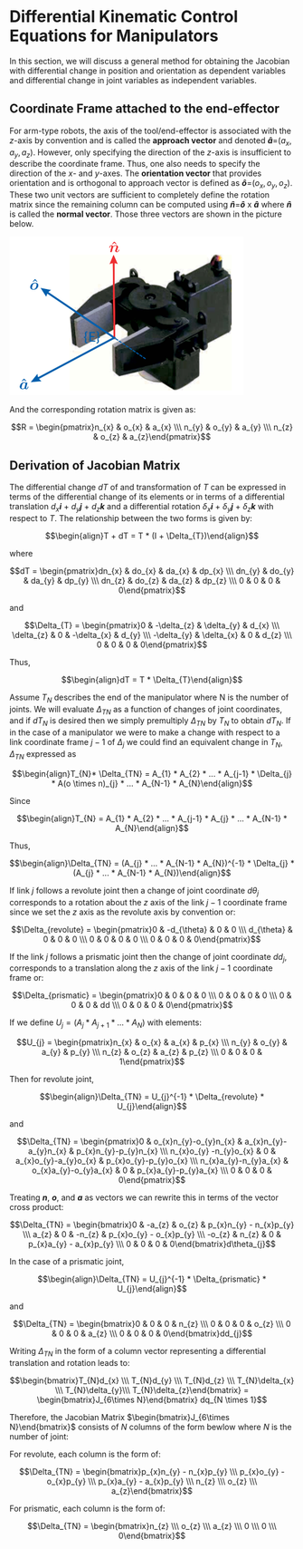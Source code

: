 # Differential Kinematic Control Equations for Manipulators

In this section, we will discuss a general method for obtaining the Jacobian with differential change in position and orientation as dependent variables and differential change in joint variables as independent variables.

## Coordinate Frame attached to the end-effector

For arm-type robots, the axis of the tool/end-effector is associated with the $z$-axis by convention and is called the **approach vector** and denoted **$\hat{a}$**=($a_{x}, a_{y}, a_{z}$). However, only specifying the direction of the $z$-axis is insufficient to describe the coordinate frame. Thus, one also needs to specify the direction of the $x$- and $y$-axes. The **orientation vector** that provides orientation and is orthogonal to approach vector is defined as **$\hat{o}$**=($o_{x}, o_{y}, o_{z}$). These two unit vectors are sufficient to completely define the rotation matrix since the remaining column can be computed using **$\hat{n}$**=**$\hat{o}$** x **$\hat{a}$** where **$\hat{n}$** is called the **normal vector**. Those three vectors are shown in the picture below.

![alt_tag](https://github.com/colin-zgf/Robotics-Modeling-and-Control/blob/master/image/end_effector.png)

And the corresponding rotation matrix is given as:

$$R = \begin{pmatrix}n_{x} & o_{x} & a_{x} \\\ n_{y} & o_{y} & a_{y} \\\ n_{z} & o_{z} & a_{z}\end{pmatrix}$$

## Derivation of Jacobian Matrix

The differential change $dT$ of and transformation of $T$ can be expressed in terms of the differential change of its elements or in terms of a differential translation $d_{x}$**$i$** + $d_{y}$**$j$** + $d_{z}$**$k$** and a differential rotation $\delta_{x}$**$i$** + $\delta_{y}$**$j$** + $\delta_{z}$**$k$** with respect to $T$. The relationship between the two forms is given by:

$$\begin{align}T + dT = T * (I + \Delta_{T})\end{align}$$

where

$$dT = \begin{pmatrix}dn_{x} & do_{x} & da_{x} & dp_{x} \\\ dn_{y} & do_{y} & da_{y} & dp_{y} \\\ dn_{z} & do_{z} & da_{z} & dp_{z} \\\  0 & 0 & 0 & 0\end{pmatrix}$$

and

$$\Delta_{T} = \begin{pmatrix}0 & -\delta_{z} & \delta_{y} & d_{x} \\\ \delta_{z} & 0 & -\delta_{x} & d_{y} \\\ -\delta_{y} & \delta_{x} & 0 & d_{z} \\\  0 & 0 & 0 & 0\end{pmatrix}$$

Thus,

$$\begin{align}dT = T * \Delta_{T}\end{align}$$

Assume $T_{N}$ describes the end of the manipulator where N is the number of joints. We will evaluate $\Delta_{TN}$ as a function of changes of joint coordinates, and if $dT_{N}$ is desired then we simply premultiply $\Delta_{TN}$ by $T_{N}$ to obtain $dT_{N}$. If in the case of a manipulator we were to make a change with respect to a link coordinate frame $j - 1$ of $\Delta_{j}$ we could find an equivalent change in $T_{N}$, $\Delta_{TN}$ expressed as

$$\begin{align}T_{N}* \Delta_{TN} = A_{1} * A_{2} * ... * A_{j-1} * \Delta_{j} * A(o \times n)_{j} * ... * A_{N-1} * A_{N}\end{align}$$

Since 

$$\begin{align}T_{N} = A_{1} * A_{2} * ... * A_{j-1} * A_{j} * ... * A_{N-1} * A_{N}\end{align}$$

Thus,

$$\begin{align}\Delta_{TN} = (A_{j} * ... * A_{N-1} * A_{N})^{-1} * \Delta_{j} * (A_{j} * ... * A_{N-1} * A_{N})\end{align}$$

If link $j$ follows a revolute joint then a change of joint coordinate $d\theta_{j}$ corresponds to a rotation about the $z$ axis of the
link $j-1$ coordinate frame since we set the $z$ axis as the revolute axis by convention or:

$$\Delta_{revolute} = \begin{pmatrix}0 & -d_{\theta} & 0 & 0 \\\ d_{\theta} & 0 & 0 & 0 \\\ 0 & 0 & 0 & 0 \\\  0 & 0 & 0 & 0\end{pmatrix}$$

If the link $j$ follows a prismatic joint then the change of joint coordinate $dd_{j}$, corresponds to a translation along the $z$ axis of the link $j-1$ coordinate frame or:

$$\Delta_{prismatic} = \begin{pmatrix}0 & 0 & 0 & 0 \\\ 0 & 0 & 0 & 0 \\\ 0 & 0 & 0 & dd \\\  0 & 0 & 0 & 0\end{pmatrix}$$

If we define $U_{j} = (A_{j} * A_{j+1} * ... * A_{N})$ with elements:

$$U_{j} = \begin{pmatrix}n_{x} & o_{x} & a_{x} & p_{x} \\\ n_{y} & o_{y} & a_{y} & p_{y} \\\ n_{z} & o_{z} & a_{z} & p_{z} \\\  0 & 0 & 0 & 1\end{pmatrix}$$

Then for revolute joint,

$$\begin{align}\Delta_{TN} = U_{j}^{-1} * \Delta_{revolute} * U_{j}\end{align}$$

and

$$\Delta_{TN} = \begin{pmatrix}0 & o_{x}n_{y}-o_{y}n_{x} & a_{x}n_{y}-a_{y}n_{x} & p_{x}n_{y}-p_{y}n_{x} \\\ n_{x}o_{y} -n_{y}o_{x} & 0 & a_{x}o_{y}-a_{y}o_{x} & p_{x}o_{y}-p_{y}o_{x} \\\ n_{x}a_{y}-n_{y}a_{x} & o_{x}a_{y}-o_{y}a_{x} & 0 & p_{x}a_{y}-p_{y}a_{x} \\\  0 & 0 & 0 & 0\end{pmatrix}$$

Treating **$n$**, **$o$**, and **$a$** as vectors we can rewrite this in terms of the vector cross product:

$$\Delta_{TN} = \begin{bmatrix}0 & -a_{z} & o_{z} & p_{x}n_{y} - n_{x}p_{y} \\\ a_{z} & 0 & -n_{z} & p_{x}o_{y} - o_{x}p_{y}  \\\ -o_{z} & n_{z} & 0 & p_{x}a_{y} - a_{x}p_{y} \\\  0 & 0 & 0 & 0\end{bmatrix}d\theta_{j}$$

In the case of a prismatic joint,

$$\begin{align}\Delta_{TN} = U_{j}^{-1} * \Delta_{prismatic} * U_{j}\end{align}$$

and

$$\Delta_{TN} = \begin{bmatrix}0 & 0 & 0 & n_{z} \\\ 0 & 0 & 0 & o_{z}  \\\ 0 & 0 & 0 & a_{z} \\\  0 & 0 & 0 & 0\end{bmatrix}dd_{j}$$

Writing $\Delta_{TN}$ in the form of a column vector representing a differential translation and rotation leads to:

$$\begin{bmatrix}T_{N}d_{x} \\\ T_{N}d_{y} \\\ T_{N}d_{z} \\\ T_{N}\delta_{x} \\\ T_{N}\delta_{y}\\\ T_{N}\delta_{z}\end{bmatrix} = \begin{bmatrix}J_{6\times N}\end{bmatrix} dq_{N \times 1}$$

Therefore, the Jacobian Matrix $\begin{bmatrix}J_{6\times N}\end{bmatrix}$ consists of $N$ columns of the form bewlow where $N$ is the number of joint:

For revolute, each column is the form of:

$$\Delta_{TN} = \begin{bmatrix}p_{x}n_{y} - n_{x}p_{y} \\\ p_{x}o_{y} - o_{x}p_{y} \\\ p_{x}a_{y} - a_{x}p_{y} \\\  n_{z} \\\ o_{z} \\\ a_{z}\end{bmatrix}$$

For prismatic, each column is the form of:

$$\Delta_{TN} = \begin{bmatrix}n_{z} \\\ o_{z} \\\ a_{z} \\\  0 \\\ 0 \\\ 0\end{bmatrix}$$
